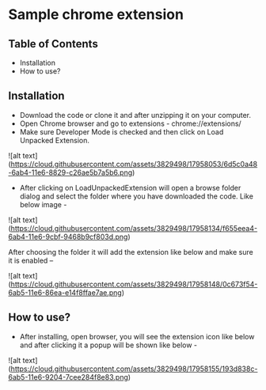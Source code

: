 # Sample chrome extension

## Table of Contents

* Installation
* How to use?

## Installation

* Download the code or clone it and after unzipping it on your computer.
* Open Chrome browser and go to extensions - chrome://extensions/
* Make sure Developer Mode is checked and then click on Load Unpacked Extension.

![alt text] (https://cloud.githubusercontent.com/assets/3829498/17958053/6d5c0a48-6ab4-11e6-8829-c26ae5b7a5b6.png)

* After clicking on LoadUnpackedExtension will open a browse folder dialog and select the folder where you have downloaded the code. Like below image - 

![alt text] (https://cloud.githubusercontent.com/assets/3829498/17958134/f655eea4-6ab4-11e6-9cbf-9468b9cf803d.png)

After choosing the folder it will add the extension like below and make sure it is enabled –

![alt text] (https://cloud.githubusercontent.com/assets/3829498/17958148/0c673f54-6ab5-11e6-86ea-e14f8ffae7ae.png)

## How to use?

* After installing, open browser, you will see the extension icon like below and after clicking it a popup will be shown like below -

![alt text] (https://cloud.githubusercontent.com/assets/3829498/17958155/193d838c-6ab5-11e6-9204-7cee284f8e83.png)






